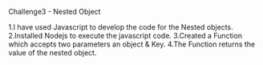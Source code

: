 
Challenge3 - Nested Object

1.I have used Javascript to develop the code for the Nested objects.
2.Installed Nodejs to execute the javascript code.
3.Created a Function which accepts two parameters an object & Key.
4.The Function returns the value of the nested object.
